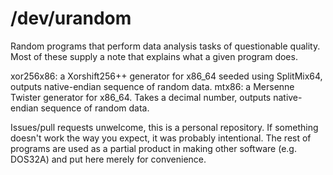 # /dev/urandom

Random programs that perform data analysis tasks of questionable quality. Most of these supply a note that explains what a given program does.

xor256x86: a Xorshift256++ generator for x86_64 seeded using SplitMix64, outputs native-endian sequence of random data.
mtx86: a Mersenne Twister generator for x86_64. Takes a decimal number, outputs native-endian sequence of random data.

Issues/pull requests unwelcome, this is a personal repository. If something doesn't work the way you expect, it was probably intentional.
The rest of programs are used as a partial product in making other software (e.g. DOS32A) and put here merely for convenience.
